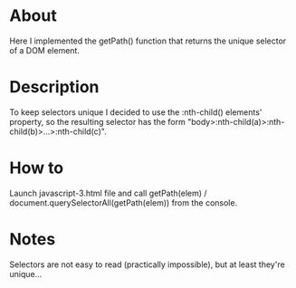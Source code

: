 # About
Here I implemented the getPath() function that returns the unique selector of a DOM element.

# Description
To keep selectors unique I decided to use the :nth-child() elements' property, so the resulting selector has the form "body>:nth-child(a)>:nth-child(b)>...>:nth-child(c)".

# How to
Launch javascript-3.html file and call getPath(elem) / document.querySelectorAll(getPath(elem)) from the console.

# Notes
Selectors are not easy to read (practically impossible), but at least they're unique...